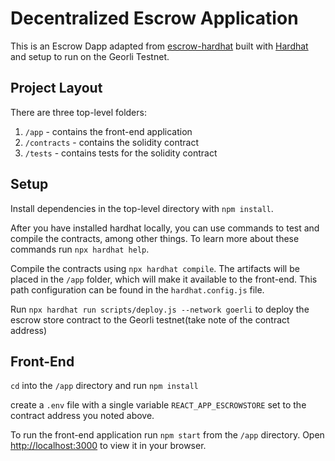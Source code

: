 # Decentralized Escrow Application

This is an Escrow Dapp adapted from [escrow-hardhat](https://github.com/alchemyplatform/escrow-hardhat) built with [Hardhat](https://hardhat.org/) and setup to run on the Georli Testnet.

## Project Layout

There are three top-level folders:

1. `/app` - contains the front-end application
2. `/contracts` - contains the solidity contract
3. `/tests` - contains tests for the solidity contract

## Setup

Install dependencies in the top-level directory with `npm install`.

After you have installed hardhat locally, you can use commands to test and compile the contracts, among other things. To learn more about these commands run `npx hardhat help`.

Compile the contracts using `npx hardhat compile`. The artifacts will be placed in the `/app` folder, which will make it available to the front-end. This path configuration can be found in the `hardhat.config.js` file.

Run `npx hardhat run scripts/deploy.js --network goerli` to deploy the escrow store contract to the Georli testnet(take note of the contract address)

## Front-End

`cd` into the `/app` directory and run `npm install`

create a `.env` file with a single variable `REACT_APP_ESCROWSTORE` set to the contract address you noted above.

To run the front-end application run `npm start` from the `/app` directory. Open [http://localhost:3000](http://localhost:3000) to view it in your browser.

